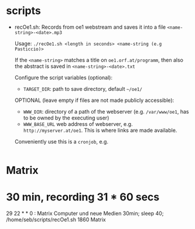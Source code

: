 scripts
=======

* recOe1.sh: Records from oe1 webstream and saves it into a file `<name-string>-<date>.mp3`
 
  Usage: `./recOe1.sh <length in seconds> <name-string (e.g Pasticcio)>`

  If the `<name-string>` matches a title on `oe1.orf.at/programm`, then also the abstract is saved in `<name-string>-<date>.txt`
  
  Configure the script variables (optional):
  
  * `TARGET_DIR`: path to save directory, default `~/oe1/`
  
  OPTIONAL (leave empty if files are not made publicly accessible):

  * `WWW_DIR`: directory of a path of the webserver (e.g. `/var/www/oe1`, has to be owned by the executing user)
  * `WWW_BASE_URL` web address of webserver, e.g. `http://myserver.at/oe1`. This is where links are made available.
  
  Conveniently use this is a `cronjob`, e.g. 
   ```
# Matrix                                                                        
# 30 min, recording 31 * 60 secs                                                
29 22 * * 0 : Matrix Computer und neue Medien 30min; sleep 40; /home/seb/scripts/recOe1.sh 1860 Matrix
   ```
